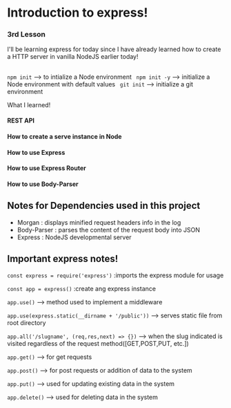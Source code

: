 #                                    Introduction to express! 
###                                          3rd Lesson

I'll be learning express for today since I have already learned how to create a HTTP server in vanilla NodeJS earlier today!

## 
` npm init ` --> to intialize a Node environment
` npm init -y` --> initialize a Node environment with default values
` git init` --> initialize a git environment


What I learned! 
#### REST API
#### How to create a serve instance in Node
#### How to use Express
#### How to use Express Router 
#### How to use Body-Parser


## Notes for Dependencies used in this project
- Morgan
  : displays minified request headers info in the log
- Body-Parser
  : parses the content of the request body into JSON
- Express 
  : NodeJS developmental server 
  


## Important express notes! 
`const express = require('express')`
:imports the express module for usage

`const app = express()` 
:create ang express instance

`app.use()` --> method used to implement a middleware

`app.use(express.static(__dirname + '/public'))` --> serves static file from root directory

`app.all('/slugname', (req,res,next) => {})` --> when the slug indicated is visited regardless of the request method([GET,POST,PUT, etc.])

`app.get()` --> for get requests

`app.post()` --> for post requests or addition of data to the system

`app.put()` --> used for updating existing data in the system

`app.delete()` --> used for deleting data in the system